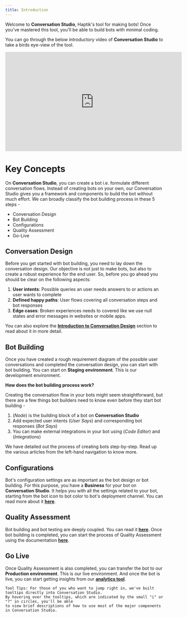 ```yaml
---
title: Introduction
---
```


Welcome to **Conversation Studio**, Haptik's tool for making bots! Once you've mastered this tool, you'll be able to build bots with minimal coding. 

You can go through the below introductory video of **Conversation Studio** to take a birds eye-view of the tool.

<iframe width="560" height="315" src="https://www.youtube.com/embed/vEuc4za39hk" frameborder="0" allow="accelerometer; autoplay; clipboard-write; encrypted-media; gyroscope; picture-in-picture" allowfullscreen></iframe>

# Key Concepts

On **Conversation Studio**, you can create a bot i.e. formulate different conversation flows. Instead of creating bots on your own, our Conversation Studio gives you a framework and components to build the bot without much effort. We can broadly classify the bot building process in these 5 steps -

- Conversation Design
- Bot Building
- Configurations
- Quality Assessment
- Go-Live

## Conversation Design

Before you get started with bot building, you need to lay down the conversation design. Our objective is not just to make bots, but also to create a robust experience for the end user. So, before you go ahead you should be clear on the following aspects:

1. **User intents**: Possible queries an user needs answers to or actions an user wants to complete
2. **Defined happy paths**: User flows covering all conversation steps and bot responses 
3. **Edge cases**: Broken experiences needs to covered like we use null states and error messages in websites or mobile apps.

You can also explore the [**Introduction to Conversation Design**](https://docs.haptik.ai/bot-builder/basic/conversation-design-introduction) section to read about it in more detail.

## Bot Building

Once you have created a rough requirement diagram of the possible user conversations and completed the conversation design, you can start with bot building. You can start on **Staging environment**. This is our development environment. 

**How does the bot building process work?**

Creating the conversation flow in your bots might seem straightforward, but there are a few things bot builders need to know even before they start bot building - 

1. (*Node*) is the building block of a bot on **Conversation Studio**
2. Add expected user intents (*User Says*) and corresponding bot responses (*Bot Says*)
3. You can make external integrations in your bot using (*Code Editor*) and (*Integrations*)

We have detailed out the process of creating bots step-by-step. Read up the various articles from the left-hand navigation to know more.

## Configurations 

Bot's configuration settings are as important as the bot design or bot building. For this purpose, you have a **Business** for your bot on **Conversation Studio**. It helps you with all the settings related to your bot, starting from the bot icon to bot color to bot's deployment channel. You can read more about it [**here**](https://docs.haptik.ai/bot-builder/basic/business).

## Quality Assessment

Bot building and bot testing are deeply coupled. You can read it [**here**](https://docs.haptik.ai/bot-builder/advanced/development-guidelines). Once bot building is completed, you can start the process of Quality Assessment using the documentation [**here**](https://docs.haptik.ai/bot-builder/basic/testing-bot). 

## Go Live

Once Quality Assessment is also completed, you can transfer the bot to our **Production environment**. This is our live environment. And once the bot is live, you can start getting insights from our [**analytics tool**](https://docs.haptik.ai/bot-analytics). 

    Tool Tips: For those of you who want to jump right in, we've built tooltips directly into Conversation Studio. 
    By hovering over the tooltips, which are indicated by the small "i" or "?" in circles, you'll be able 
    to view brief descriptions of how to use most of the major components in Conversation Studio. 
